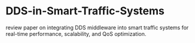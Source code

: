 # DDS-in-Smart-Traffic-Systems
review paper on integrating DDS middleware into smart traffic systems for real-time performance, scalability, and QoS optimization.
